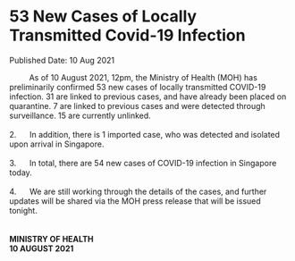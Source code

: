 <html>
    <meta http-equiv="Content-Type" content="text/html; charset=utf-8"/>
    <meta charset="utf-8"/>
    <title>53 New Cases of Locally Transmitted Covid-19 Infection</title>
    <body><h1>53 New Cases of Locally Transmitted Covid-19 Infection</h1>
    <p>Published Date: 10 Aug 2021</p> &nbsp; &nbsp; &nbsp; &nbsp; &nbsp;As of 10 August 2021, 12pm, the Ministry of Health (MOH) has preliminarily confirmed 53 new cases of locally transmitted COVID-19 infection. 31 are linked to previous cases, and have already been placed on quarantine. 7 are linked to previous cases and were detected through surveillance. 15 are currently unlinked.&nbsp;<br><br>2.&nbsp; &nbsp; &nbsp; In addition, there is 1 imported case, who was detected and isolated upon arrival in Singapore.<br><br>3.&nbsp; &nbsp; &nbsp; In total, there are 54 new cases of COVID-19 infection in Singapore today.<br><br>4.&nbsp; &nbsp; &nbsp; We are still working through the details of the cases, and further updates will be shared via the MOH press release that will be issued tonight.&nbsp;<br><br><br><strong>MINISTRY OF HEALTH<br>10 AUGUST 2021</strong><br><div><br></div></body>
</html>
